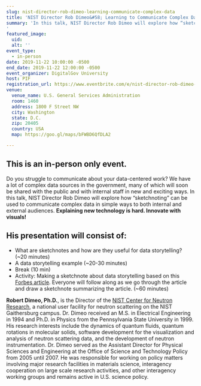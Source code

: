 ```yaml
---
slug: nist-director-rob-dimeo-learning-communicate-complex-data
title: 'NIST Director Rob Dimeo&#58; Learning to Communicate Complex Data'
summary: 'In this talk, NIST Director Rob Dimeo will explore how “sketchnoting” can be used to communicate complex data in simple ways - to both internal and external audiences&#46; 
'
featured_image: 
  uid: 
  alt: ''
event_type: 
  - in-person
date: 2019-11-22 10:00:00 -0500
end_date: 2019-11-22 12:00:00 -0500
event_organizer: DigitalGov University
host: PIF 
registration_url: https://www.eventbrite.com/e/nist-director-rob-dimeo-learning-to-communicate-complex-data-registration-82013419345
venue: 
  venue_name: U.S. General Services Administration
  room: 1460
  address: 1800 F Street NW
  city: Washington
  state: D.C.
  zip: 20405
  country: USA
  map: https://goo.gl/maps/bFWBD6QfDLA2

---
```


## This is an in-person only event. 

Do you struggle to communicate about your data-centered work? We have a lot of complex data sources in the government, many of which will soon be shared with the public and with internal staff in new and exciting ways. In this talk, NIST Director Rob Dimeo will explore how “sketchnoting” can be used to communicate complex data in simple ways to both internal and external audiences. **Explaining new technology is hard. Innovate with visuals!**

## His presentation will consist of:

- What are sketchnotes and how are they useful for data storytelling? (~20 minutes)
- A data storytelling example (~20-30 minutes)
- Break (10 min) 
- Activity: Making a sketchnote about data storytelling based on this [Forbes article](https://www.forbes.com/sites/brentdykes/2016/03/31/data-storytelling-the-essential-data-science-skill-everyone-needs/#748ee35252ad). Everyone will follow along as we go through the article and draw a sketchnote summarizing the article. (~60 minutes)

**Robert Dimeo, Ph.D.**, is the Director of the [NIST Center for Neutron Research](https://www.nist.gov/ncnr), a national user facility for neutron scattering on the NIST Gaithersburg campus. Dr. Dimeo received an M.S. in Electrical Engineering in 1994 and Ph.D. in Physics from the Pennsylvania State University in 1999. His research interests include the dynamics of quantum fluids, quantum rotations in molecular solids, software development for the visualization and analysis of neutron scattering data, and the development of neutron instrumentation. Dr. Dimeo served as the Assistant Director for Physical Sciences and Engineering at the Office of Science and Technology Policy from 2005 until 2007. He was responsible for working on policy matters involving major research facilities in materials science, interagency cooperation on large scale research activities, and other interagency working groups and remains active in U.S. science policy.
